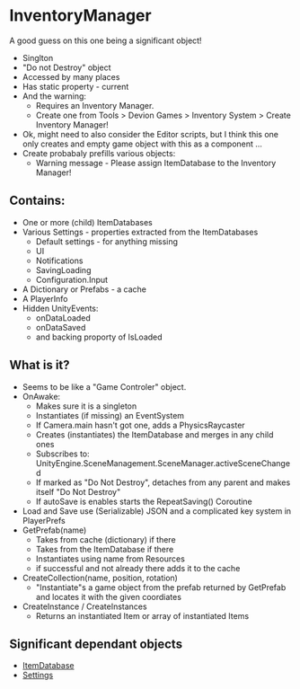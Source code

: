 # InventoryManager

A good guess on this one being a significant object! 
* Singlton
* "Do not Destroy" object
* Accessed by many places
* Has static property - current 
* And the warning:
  * Requires an Inventory Manager. 
  * Create one from Tools > Devion Games > Inventory System > Create Inventory Manager!
* Ok, might need to also consider the Editor scripts, 
but I think this one only creates and empty game object with this as a component ...
* Create probabaly prefills various objects:
  * Warning message - Please assign ItemDatabase to the Inventory Manager!

## Contains:
* One or more (child) ItemDatabases 
* Various Settings - properties extracted from the ItemDatabases
  * Default settings - for anything missing
  * UI
  * Notifications
  * SavingLoading
  * Configuration.Input
* A Dictionary or Prefabs - a cache
* A PlayerInfo
* Hidden UnityEvents:
  * onDataLoaded
  * onDataSaved
  * and backing proporty of IsLoaded

## What is it?
* Seems to be like a "Game Controler" object.
* OnAwake:
  * Makes sure it is a singleton
  * Instantiates (if missing) an EventSystem
  * If Camera.main hasn't got one, adds a PhysicsRaycaster
  * Creates (instantiates) the ItemDatabase and merges in any child ones
  * Subscribes to: UnityEngine.SceneManagement.SceneManager.activeSceneChanged
  * If marked as "Do Not Destroy", detaches from any parent and makes itself "Do Not Destroy"
  * If autoSave is enables starts the RepeatSaving() Coroutine
* Load and Save use (Serializable) JSON and a complicated key system in PlayerPrefs 
* GetPrefab(name)
  * Takes from cache (dictionary) if there
  * Takes from the ItemDatabase if there
  * Instantiates using name from Resources
  * if successful and not already there adds it to the cache
* CreateCollection(name, position, rotation)
  * "Instantiate"s a game object from the prefab returned by GetPrefab 
  and locates it with the given coordiates
* CreateInstance / CreateInstances
  * Returns an instantiated Item or array of instantiated Items

## Significant dependant objects
* [ItemDatabase](ItemDatabase.md)
* [Settings](Settings.md)